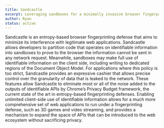 ```yaml
---
title: Sandcastle
excerpt: Leveraging sandboxes for a minimally invasive browser fingerprinting defense
author: Ryan
status: active
---
```


Sandcastle is an entropy-based browser fingerprinting defense that aims to
minimize its interference with legitimate web applications. Sandcastle allows
developers to partition code that operates on identifiable information into
sandboxes to prove to the browser the information cannot be sent in any network
request. Meanwhile, sandboxes may make full use of identifiable information on
the client side, including writing to dedicated regions of the Document Object
Model. For applications where this policy is too strict, Sandcastle provides an
expressive cashier that allows precise control over the granularity of data that
is leaked to the network. These features allow Sandcastle to eliminate most or
all of the noise added to the outputs of identifiable APIs by Chrome’s Privacy
Budget framework, the current state of the art in entropy-based fingerprinting
defenses. Enabling unlimited client-side use of identifiable information allows
for a much more comprehensive set of web applications to run under a
fingerprinting defense, such as 3D games and video streaming, and provides a
mechanism to expand the space of APIs that can be introduced to the web
ecosystem without sacrificing privacy.

